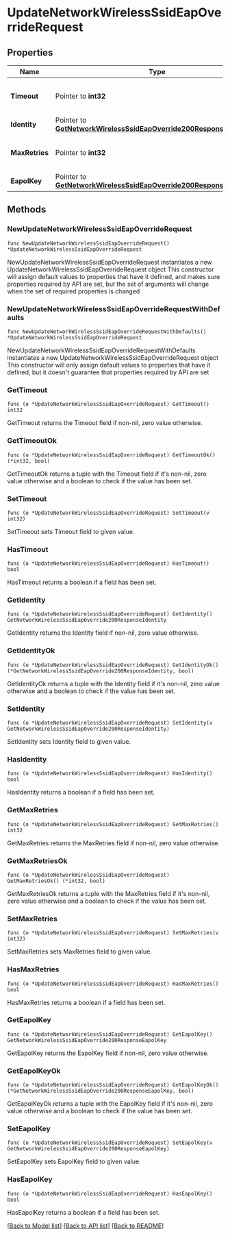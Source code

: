 # UpdateNetworkWirelessSsidEapOverrideRequest

## Properties

Name | Type | Description | Notes
------------ | ------------- | ------------- | -------------
**Timeout** | Pointer to **int32** | General EAP timeout in seconds. | [optional] 
**Identity** | Pointer to [**GetNetworkWirelessSsidEapOverride200ResponseIdentity**](GetNetworkWirelessSsidEapOverride200ResponseIdentity.md) |  | [optional] 
**MaxRetries** | Pointer to **int32** | Maximum number of general EAP retries. | [optional] 
**EapolKey** | Pointer to [**GetNetworkWirelessSsidEapOverride200ResponseEapolKey**](GetNetworkWirelessSsidEapOverride200ResponseEapolKey.md) |  | [optional] 

## Methods

### NewUpdateNetworkWirelessSsidEapOverrideRequest

`func NewUpdateNetworkWirelessSsidEapOverrideRequest() *UpdateNetworkWirelessSsidEapOverrideRequest`

NewUpdateNetworkWirelessSsidEapOverrideRequest instantiates a new UpdateNetworkWirelessSsidEapOverrideRequest object
This constructor will assign default values to properties that have it defined,
and makes sure properties required by API are set, but the set of arguments
will change when the set of required properties is changed

### NewUpdateNetworkWirelessSsidEapOverrideRequestWithDefaults

`func NewUpdateNetworkWirelessSsidEapOverrideRequestWithDefaults() *UpdateNetworkWirelessSsidEapOverrideRequest`

NewUpdateNetworkWirelessSsidEapOverrideRequestWithDefaults instantiates a new UpdateNetworkWirelessSsidEapOverrideRequest object
This constructor will only assign default values to properties that have it defined,
but it doesn't guarantee that properties required by API are set

### GetTimeout

`func (o *UpdateNetworkWirelessSsidEapOverrideRequest) GetTimeout() int32`

GetTimeout returns the Timeout field if non-nil, zero value otherwise.

### GetTimeoutOk

`func (o *UpdateNetworkWirelessSsidEapOverrideRequest) GetTimeoutOk() (*int32, bool)`

GetTimeoutOk returns a tuple with the Timeout field if it's non-nil, zero value otherwise
and a boolean to check if the value has been set.

### SetTimeout

`func (o *UpdateNetworkWirelessSsidEapOverrideRequest) SetTimeout(v int32)`

SetTimeout sets Timeout field to given value.

### HasTimeout

`func (o *UpdateNetworkWirelessSsidEapOverrideRequest) HasTimeout() bool`

HasTimeout returns a boolean if a field has been set.

### GetIdentity

`func (o *UpdateNetworkWirelessSsidEapOverrideRequest) GetIdentity() GetNetworkWirelessSsidEapOverride200ResponseIdentity`

GetIdentity returns the Identity field if non-nil, zero value otherwise.

### GetIdentityOk

`func (o *UpdateNetworkWirelessSsidEapOverrideRequest) GetIdentityOk() (*GetNetworkWirelessSsidEapOverride200ResponseIdentity, bool)`

GetIdentityOk returns a tuple with the Identity field if it's non-nil, zero value otherwise
and a boolean to check if the value has been set.

### SetIdentity

`func (o *UpdateNetworkWirelessSsidEapOverrideRequest) SetIdentity(v GetNetworkWirelessSsidEapOverride200ResponseIdentity)`

SetIdentity sets Identity field to given value.

### HasIdentity

`func (o *UpdateNetworkWirelessSsidEapOverrideRequest) HasIdentity() bool`

HasIdentity returns a boolean if a field has been set.

### GetMaxRetries

`func (o *UpdateNetworkWirelessSsidEapOverrideRequest) GetMaxRetries() int32`

GetMaxRetries returns the MaxRetries field if non-nil, zero value otherwise.

### GetMaxRetriesOk

`func (o *UpdateNetworkWirelessSsidEapOverrideRequest) GetMaxRetriesOk() (*int32, bool)`

GetMaxRetriesOk returns a tuple with the MaxRetries field if it's non-nil, zero value otherwise
and a boolean to check if the value has been set.

### SetMaxRetries

`func (o *UpdateNetworkWirelessSsidEapOverrideRequest) SetMaxRetries(v int32)`

SetMaxRetries sets MaxRetries field to given value.

### HasMaxRetries

`func (o *UpdateNetworkWirelessSsidEapOverrideRequest) HasMaxRetries() bool`

HasMaxRetries returns a boolean if a field has been set.

### GetEapolKey

`func (o *UpdateNetworkWirelessSsidEapOverrideRequest) GetEapolKey() GetNetworkWirelessSsidEapOverride200ResponseEapolKey`

GetEapolKey returns the EapolKey field if non-nil, zero value otherwise.

### GetEapolKeyOk

`func (o *UpdateNetworkWirelessSsidEapOverrideRequest) GetEapolKeyOk() (*GetNetworkWirelessSsidEapOverride200ResponseEapolKey, bool)`

GetEapolKeyOk returns a tuple with the EapolKey field if it's non-nil, zero value otherwise
and a boolean to check if the value has been set.

### SetEapolKey

`func (o *UpdateNetworkWirelessSsidEapOverrideRequest) SetEapolKey(v GetNetworkWirelessSsidEapOverride200ResponseEapolKey)`

SetEapolKey sets EapolKey field to given value.

### HasEapolKey

`func (o *UpdateNetworkWirelessSsidEapOverrideRequest) HasEapolKey() bool`

HasEapolKey returns a boolean if a field has been set.


[[Back to Model list]](../README.md#documentation-for-models) [[Back to API list]](../README.md#documentation-for-api-endpoints) [[Back to README]](../README.md)


